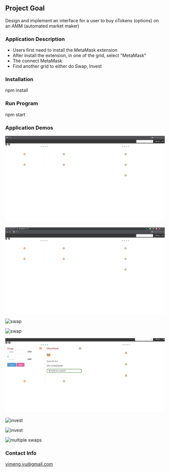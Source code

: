## Project Goal

Design and implement an interface for a user to buy oTokens (options) on an AMM (automated market maker)

### Application Description

- Users first need to install the MetaMask extension
- After install the extension, in one of the grid, select "MetaMask"
- The connect MetaMask
- Find another grid to either do Swap, Invest

### Installation

npm install

### Run Program

npm start

### Application Demos

![metamask connect chheck](./src/img/1.gif)

![metamask connect](./src/img/2.gif)

![swap](./src/img/3.gif)

![swap](./src/img/4.gif)

![invest](./src/img/5.gif)

![invest](./src/img/8.gif)

![invest](./src/img/6.gif)

![multiple swaps](./src/img/7.gif)

### Contact Info

yimeng.yu@gmail.com
